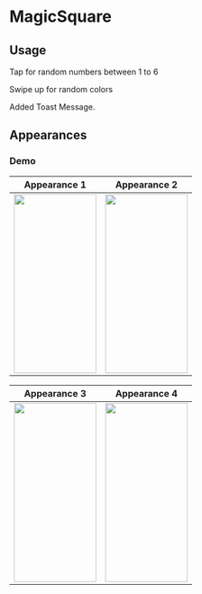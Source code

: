 # MagicSquare

## Usage
Tap for random numbers between 1 to 6

Swipe up for random colors

Added Toast Message.

## Appearances

### Demo

|         Appearance 1            |   Appearance 2      |
|:-------------------------:|:-------------------------:|
|<img src="https://user-images.githubusercontent.com/15719990/181632219-d9eba1dd-6079-4e49-be62-2276cdf3ec63.png" width="146" height="316">|<img src="https://user-images.githubusercontent.com/15719990/181632255-2955e55a-a9d7-4b47-a2ce-43f8f54a31f4.png" width="146" height="316">

|         Appearance 3            |   Appearance 4      |
|:-------------------------:|:-------------------------:|
|<img src="https://user-images.githubusercontent.com/15719990/200168152-4754315f-82c1-493d-bbae-82e9797ed762.png" width="146" height="316">|<img src="https://user-images.githubusercontent.com/15719990/181632255-2955e55a-a9d7-4b47-a2ce-43f8f54a31f4.png" width="146" height="316">
